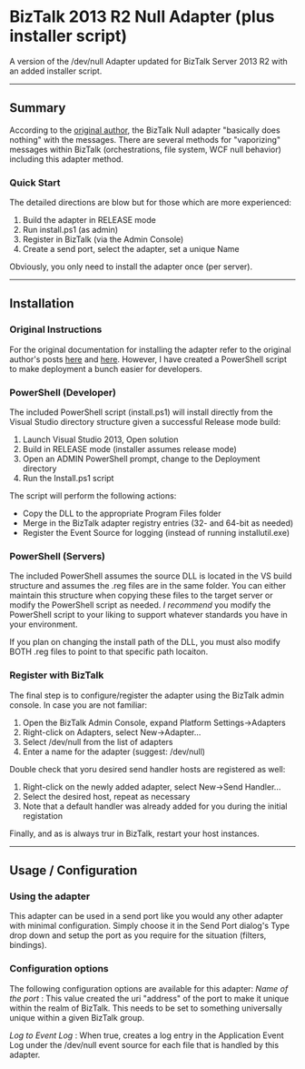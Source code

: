 BizTalk 2013 R2 Null Adapter (plus installer script)
====================================================
A version of the /dev/null Adapter updated for BizTalk Server 2013 R2 with an added installer script.
***
Summary
-------
According to the [original author](http://winterdom.com/2005/03/biztalk2004nullsendadaptersample), the BizTalk Null adapter "basically does nothing" with the messages.  There are several methods for "vaporizing" messages within BizTalk (orchestrations, file system, WCF null behavior) including this adapter method.

### Quick Start
The detailed directions are blow but for those which are more experienced:
1. Build the adapter in RELEASE mode
2. Run install.ps1 (as admin)
3. Register in BizTalk (via the Admin Console)
4. Create a send port, select the adapter, set a unique Name

Obviously, you only need to install the adapter once (per server).

***
Installation
------------
### Original Instructions
For the original documentation for installing the adapter refer to the original author's posts [here](http://winterdom.com/2005/03/biztalk2004nullsendadaptersample) and [here](http://winterdom.com/2008/04/registeringnulladapteron64bitmachines).  However, I have created a PowerShell script to make deployment a bunch easier for developers.

### PowerShell (Developer)
The included PowerShell script (install.ps1) will install directly from the Visual Studio directory structure given a successful Release mode build:
1. Launch Visual Studio 2013, Open solution
2. Build in RELEASE mode (installer assumes release mode)
3. Open an ADMIN PowerShell prompt, change to the Deployment directory
4. Run the Install.ps1 script
 
The script will perform the following actions:
* Copy the DLL to the appropriate Program Files folder
* Merge in the BizTalk adapter registry entries (32- and 64-bit as needed)
* Register the Event Source for logging (instead of running installutil.exe)
 
### PowerShell (Servers)
The included PowerShell assumes the source DLL is located in the VS build structure and assumes the .reg files are in the same folder.  You can either maintain this structure when copying these files to the target server or modify the PowerShell script as needed.  *I recommend* you modify the PowerShell script to your liking to support whatever standards you have in your environment.

If you plan on changing the install path of the DLL, you must also modify BOTH .reg files to point to that specific path locaiton.

### Register with BizTalk
The final step is to configure/register the adapter using the BizTalk admin console.  In case you are not familiar:
1. Open the BizTalk Admin Console, expand Platform Settings->Adapters
2. Right-click on Adapters, select New->Adapter...
3. Select /dev/null from the list of adapters
4. Enter a name for the adapter (suggest: /dev/null)

Double check that yoru desired send handler hosts are registered as well: 
1. Right-click on the newly added adapter, select New->Send Handler...
2. Select the desired host, repeat as necessary
3. Note that a default handler was already added for you during the initial registation

Finally, and as is always trur in BizTalk, restart your host instances.
***
Usage / Configuration
-----
### Using the adapter
This adapter can be used in a send port like you would any other adapter with minimal configuration.  Simply choose it in the Send Port dialog's Type drop down and setup the port as you require for the situation (filters, bindings).

### Configuration options
The following configuration options are available for this adapter:
_Name of the port_ : This value created the uri "address" of the port to make it unique within the realm of BizTalk.  This needs to be set to something universally unique within a given BizTalk group.

_Log to Event Log_ : When true, creates a log entry in the Application Event Log under the /dev/null event source for each file that is handled by this adapter.


